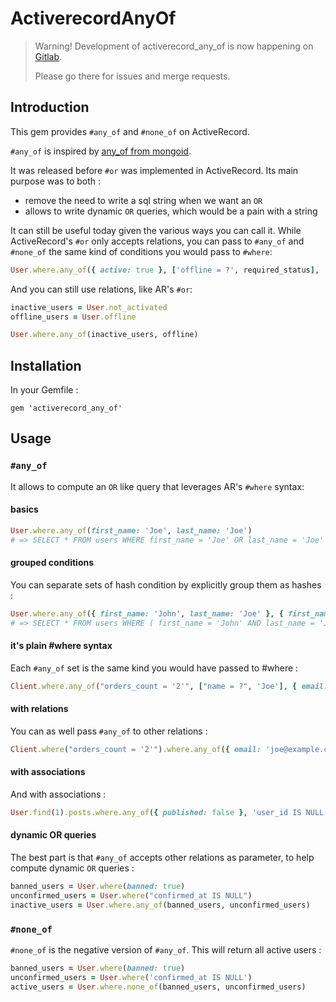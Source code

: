 # ActiverecordAnyOf

> Warning! Development of activerecord_any_of is now happening on
> [Gitlab](https://gitlab.com/oelmekki/activerecord_any_of).
>
> Please go there for issues and merge requests.

## Introduction

This gem provides `#any_of` and `#none_of` on ActiveRecord.

`#any_of` is inspired by [any_of from mongoid](http://two.mongoid.org/docs/querying/criteria.html#any_of).

It was released before `#or` was implemented in ActiveRecord. Its main purpose was to both :

* remove the need to write a sql string when we want an `OR`
* allows to write dynamic `OR` queries, which would be a pain with a string

It can still be useful today given the various ways you can call it. While
ActiveRecord's `#or` only accepts relations, you can pass to `#any_of` and
`#none_of` the same kind of conditions you would pass to `#where`:


```ruby
User.where.any_of({ active: true }, ['offline = ?', required_status], 'posts_count > 0')
```

And you can still use relations, like AR's `#or`:

```ruby
inactive_users = User.not_activated
offline_users = User.offline

User.where.any_of(inactive_users, offline)
```

## Installation

In your Gemfile :

```
gem 'activerecord_any_of'
```

## Usage

### `#any_of`

It allows to compute an `OR` like query that leverages AR's `#where` syntax:

#### basics

```ruby
User.where.any_of(first_name: 'Joe', last_name: 'Joe')
# => SELECT * FROM users WHERE first_name = 'Joe' OR last_name = 'Joe'
```

#### grouped conditions

You can separate sets of hash condition by explicitly group them as hashes :

```ruby
User.where.any_of({ first_name: 'John', last_name: 'Joe' }, { first_name: 'Simon', last_name: 'Joe' })
# => SELECT * FROM users WHERE ( first_name = 'John' AND last_name = 'Joe' ) OR ( first_name = 'Simon' AND last_name = 'Joe' )
```

#### it's plain #where syntax

Each `#any_of` set is the same kind you would have passed to #where :

```ruby
Client.where.any_of("orders_count = '2'", ["name = ?", 'Joe'], { email: 'joe@example.com' })
```

#### with relations

You can as well pass `#any_of` to other relations :

```ruby
Client.where("orders_count = '2'").where.any_of({ email: 'joe@example.com' }, { email: 'john@example.com' })
```

#### with associations

And with associations :

```ruby
User.find(1).posts.where.any_of({ published: false }, 'user_id IS NULL')
```

#### dynamic OR queries

The best part is that `#any_of` accepts other relations as parameter, to help compute
dynamic `OR` queries :

```ruby
banned_users = User.where(banned: true)
unconfirmed_users = User.where("confirmed_at IS NULL")
inactive_users = User.where.any_of(banned_users, unconfirmed_users)
```

### `#none_of`

`#none_of` is the negative version of `#any_of`. This will return all active users :

```ruby
banned_users = User.where(banned: true)
unconfirmed_users = User.where('confirmed_at IS NULL')
active_users = User.where.none_of(banned_users, unconfirmed_users)
```
